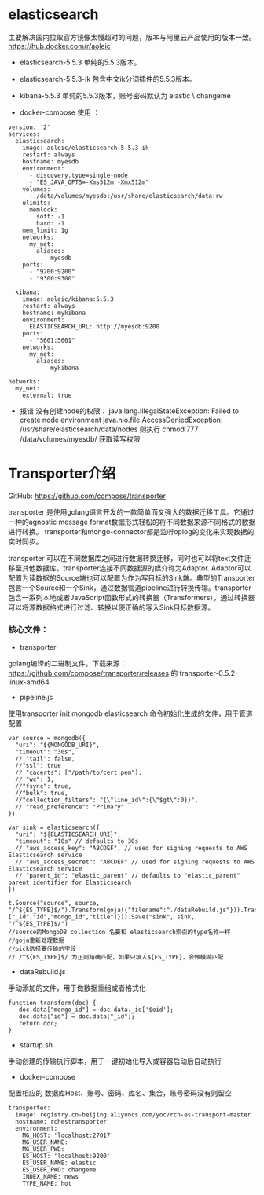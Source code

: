 # elasticsearch
主要解决国内拉取官方镜像太慢超时的问题，版本与阿里云产品使用的版本一致。https://hub.docker.com/r/aoleic

* elasticsearch-5.5.3 单纯的5.5.3版本。
* elasticsearch-5.5.3-ik 包含中文ik分词插件的5.5.3版本。
* kibana-5.5.3 单纯的5.5.3版本，账号密码默认为 elastic \ changeme

* docker-compose 使用 ：

```
version: '2'
services:
  elasticsearch:
    image: aoleic/elasticsearch:5.5.3-ik
    restart: always
    hostname: myesdb
    environment:
      - discovery.type=single-node
      - "ES_JAVA_OPTS=-Xms512m -Xmx512m"
    volumes:
      - /data/volumes/myesdb:/usr/share/elasticsearch/data:rw
    ulimits:
      memlock:
        soft: -1
        hard: -1
    mem_limit: 1g
    networks:
      my_net:           
        aliases:        
          - myesdb
    ports:
      - "9200:9200"
      - "9300:9300"

  kibana:
    image: aoleic/kibana:5.5.3
    restart: always
    hostname: mykibana
    environment:
      ELASTICSEARCH_URL: http://myesdb:9200
    ports:
      - "5601:5601"
    networks:
      my_net:           
        aliases:        
          - mykibana

networks:
  my_net:
    external: true
```

* 报错 没有创建node的权限：
java.lang.IllegalStateException: Failed to create node environment
java.nio.file.AccessDeniedException: /usr/share/elasticsearch/data/nodes
则执行 chmod 777 /data/volumes/myesdb/ 获取读写权限


# Transporter介绍
GitHub: https://github.com/compose/transporter

transporter 是使用golang语言开发的一款简单而又强大的数据迁移工具。它通过一种的agnostic message format数据形式轻松的将不同数据来源不同格式的数据进行转换。 transporter和mongo-connector都是监听oplog的变化来实现数据的实时同步。

transporter 可以在不同数据库之间进行数据转换迁移，同时也可以将text文件迁移至其他数据库。transporter连接不同数据源的媒介称为Adaptor. Adaptor可以配置为读数据的Source端也可以配置为作为写目标的Sink端。典型的Transporter包含一个Source和一个Sink，通过数据管道pipeline进行转换传输。transporter包含一系列本地或者JavaScript函数形式的转换器（Transformers），通过转换器可以将源数据格式进行过滤、转换以便正确的写入Sink目标数据源。

### 核心文件：
* transporter 

golang编译的二进制文件，下载来源：https://github.com/compose/transporter/releases 的 transporter-0.5.2-linux-amd64

* pipeline.js

使用transporter init mongodb elasticsearch 命令初始化生成的文件，用于管道配置 

```
var source = mongodb({
  "uri": "${MONGODB_URI}",
  "timeout": "30s",
  // "tail": false,
  //"ssl": true
  // "cacerts": ["/path/to/cert.pem"],
  // "wc": 1,
  //"fsync": true,
  //"bulk": true,
  //"collection_filters": "{\"line_id\":{\"$gt\":0}}",
  // "read_preference": "Primary"
})

var sink = elasticsearch({
  "uri": "${ELASTICSEARCH_URI}",
  "timeout": "10s" // defaults to 30s
  // "aws_access_key": "ABCDEF", // used for signing requests to AWS Elasticsearch service
  // "aws_access_secret": "ABCDEF" // used for signing requests to AWS Elasticsearch service
  // "parent_id": "elastic_parent" // defaults to "elastic_parent" parent identifier for Elasticsearch
})

t.Source("source", source, "/^${ES_TYPE}$/").Transform(goja({"filename":"./dataRebuild.js"})).Transform(pick({"fields": ["_id","id","mongo_id","title"]})).Save("sink", sink, "/^${ES_TYPE}$/")
//source的MongoDB collection 名要和 elasticsearch索引的type名称一样
//goja重新处理数据
//pick选择要传输的字段
// /^${ES_TYPE}$/ 为正则精确匹配，如果只填入${ES_TYPE}，会做模糊匹配
```
* dataRebuild.js
 
手动添加的文件，用于做数据重组或者格式化

```
function transform(doc) {
   doc.data["mongo_id"] = doc.data._id['$oid'];
   doc.data["id"] = doc.data["_id"]; 
   return doc;
}

```
* startup.sh
 
手动创建的传输执行脚本，用于一键初始化导入或容器启动后自动执行

* docker-compose

配置相应的 数据库Host、账号、密码、库名、集合，账号密码没有则留空

```
transporter:
  image: registry.cn-beijing.aliyuncs.com/yoc/rch-es-transport-master
  hostname: rchestransporter
  environment:
    MG_HOST: 'localhost:27017'
    MG_USER_NAME:
    MG_USER_PWD:
    ES_HOST: 'localhost:9200'
    ES_USER_NAME: elastic
    ES_USER_PWD: changeme
    INDEX_NAME: news
    TYPE_NAME: hot
```








